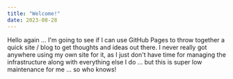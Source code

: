 ```yaml
---
title: "Welcome!"
date: 2023-08-28
---
```

Hello again ... I'm going to see if I can use GitHub Pages to throw together a quick site / blog to get thoughts and ideas out there. I never really got anywhere using my own site for it, as I just don't have time for managing the infrastructure along with everything else I do ... but this is super low maintenance for me ... so who knows!